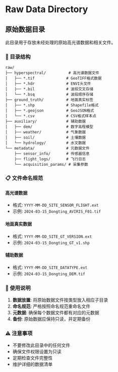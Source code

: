 # Raw Data Directory
## 原始数据目录

此目录用于存放未经处理的原始高光谱数据和相关文件。

### 📁 目录结构

```
raw/
├── hyperspectral/          # 高光谱数据文件
│   ├── *.tif              # GeoTIFF格式数据
│   ├── *.hdr              # ENVI头文件
│   ├── *.bil              # 波段交叉存储
│   └── *.bsq              # 波段顺序存储
├── ground_truth/          # 地面真实标签
│   ├── *.shp              # Shapefile格式
│   ├── *.geojson          # GeoJSON格式
│   └── *.csv              # CSV格式样本点
├── auxiliary/             # 辅助数据
│   ├── dem/               # 数字高程模型
│   ├── weather/           # 气象数据
│   ├── soil/              # 土壤数据
│   └── hydrology/         # 水文数据
└── metadata/              # 元数据文件
    ├── sensor_info/       # 传感器信息
    ├── flight_logs/       # 飞行日志
    └── acquisition_params/ # 采集参数
```

### 📋 文件命名规范

#### 高光谱数据
- 格式: `YYYY-MM-DD_SITE_SENSOR_FLIGHT.ext`
- 示例: `2024-03-15_Dongting_AVIRIS_F01.tif`

#### 地面真实数据
- 格式: `YYYY-MM-DD_SITE_GT_VERSION.ext`
- 示例: `2024-03-15_Dongting_GT_v1.shp`

#### 辅助数据
- 格式: `YYYY-MM-DD_SITE_DATATYPE.ext`
- 示例: `2024-03-15_Dongting_DEM.tif`

### 🚀 使用说明

1. **数据放置**: 将原始数据文件按类型放入相应子目录
2. **命名规范**: 严格按照命名规范重命名文件
3. **元数据**: 确保每个数据文件都有对应的元数据
4. **备份**: 原始数据应保持只读，并定期备份

### ⚠️ 注意事项

- 不要修改此目录中的任何文件
- 确保文件权限设置为只读
- 定期检查文件完整性
- 维护详细的数据清单